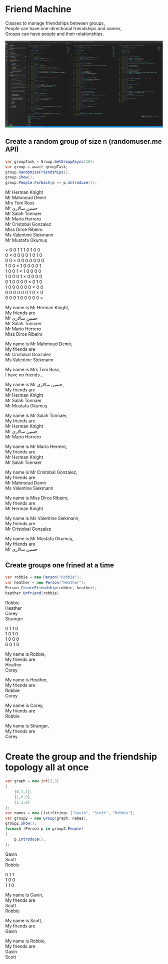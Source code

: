 # Friend Machine  
    
Classes to manage friendships between groups,    
People can have one-directional friendships and names,    
Groups can have people and their relationships.     
    
![Screenshot](screen.png)    
  
## Create a random group of size n (randomuser.me API)  
    
```csharp  
var groupTask = Group.GetGroupAsync(10);  
var group = await groupTask;  
group.RandomizeFriendships();  
group.Show();  
group.People.ForEach(p => p.Introduce());  
```  
    
Mr Herman Knight  
Mr Mahmoud Demir  
Mrs Toni Ross  
Mr حسین سالاری  
Mr Salah Tonnaer  
Mr Mario Herrero  
Mr Cristobal Gonzalez  
Miss Dirce Ribeiro  
Ms Valentine Siekmann  
Mr Mustafa Okumuş  
  
× 0 0 1 1 1 0 1 0 0   
0 × 0 0 0 0 1 0 1 0   
0 0 × 0 0 0 0 0 0 0   
1 0 0 × 1 0 0 0 0 1   
1 0 0 1 × 1 0 0 0 0   
1 0 0 0 1 × 0 0 0 0   
0 1 0 0 0 0 × 0 1 0   
1 0 0 0 0 0 0 × 0 0   
0 0 0 0 0 0 1 0 × 0   
0 0 0 1 0 0 0 0 0 ×   
  
My name is Mr Herman Knight,  
My friends are  
        Mr حسین سالاری  
        Mr Salah Tonnaer  
        Mr Mario Herrero  
        Miss Dirce Ribeiro  
  
My name is Mr Mahmoud Demir,  
My friends are  
        Mr Cristobal Gonzalez  
        Ms Valentine Siekmann  
  
My name is Mrs Toni Ross,  
I have no friends...  
  
My name is Mr حسین سالاری,  
My friends are  
        Mr Herman Knight  
        Mr Salah Tonnaer  
        Mr Mustafa Okumuş  
  
My name is Mr Salah Tonnaer,  
My friends are  
        Mr Herman Knight  
        Mr حسین سالاری  
        Mr Mario Herrero  
  
My name is Mr Mario Herrero,  
My friends are  
        Mr Herman Knight  
        Mr Salah Tonnaer  
  
My name is Mr Cristobal Gonzalez,  
My friends are  
        Mr Mahmoud Demir  
        Ms Valentine Siekmann  
  
My name is Miss Dirce Ribeiro,  
My friends are  
        Mr Herman Knight  
  
My name is Ms Valentine Siekmann,  
My friends are  
        Mr Cristobal Gonzalez  
  
My name is Mr Mustafa Okumuş,  
My friends are  
        Mr حسین سالاری  
  
## Create groups one frined at a time   
    
```csharp   
var robbie = new Person("Robbie");   
var heather = new Person("Heather");   
Person.CreateFriendship(robbie, heather);   
heather.Unfriend(robbie)   
```   
    
Robbie    
Heather    
Corey    
Stranger    
    
0 1 1 0     
1 0 1 0     
1 0 0 0     
0 0 1 0     
    
My name is Robbie,    
My friends are    
	Heather    
	Corey    
    
My name is Heather,    
My friends are    
	Robbie    
	Corey    
    
My name is Corey,    
My friends are    
	Robbie    
    
My name is Stranger,    
My friends are    
	Corey    
    
# Create the group and the friendship topology all at once    
    
```csharp   
var graph = new int[3,3]   
{   
	{0,1,1},   
	{1,0,0},   
	{1,1,0}   
};   
var names = new List<String> {"Gavin", "Scott", "Robbie"};   
var group2 = new Group(graph, names);   
group2.Show();   
foreach (Person p in group2.People)   
{   
	p.Introduce();   
};   
```   
    
Gavin    
Scott    
Robbie    
    
0 1 1     
1 0 0     
1 1 0     
    
My name is Gavin,    
My friends are    
	Scott    
	Robbie    
    
My name is Scott,    
My friends are    
	Gavin    
    
My name is Robbie,    
My friends are    
	Gavin    
	Scott    
